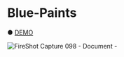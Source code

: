 # Blue-Paints

● <a href="https://hisamikurita.github.io/Blue-Paints/">DEMO</a>

![FireShot Capture 098 - Document - ](https://user-images.githubusercontent.com/47776346/69898313-2764d680-139b-11ea-83b0-35a1dfae69dd.png)
